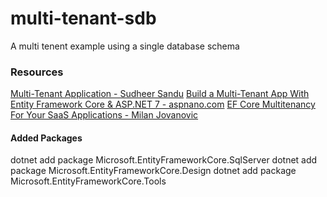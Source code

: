 # multi-tenant-sdb

A multi tenent example using a single database schema

### Resources

[Multi-Tenant Application - Sudheer Sandu](https://medium.com/@sudheer.sandu/multi-tenant-application-68c11cc68929)
[Build a Multi-Tenant App With Entity Framework Core & ASP.NET 7 - aspnano.com](https://aspnano.com/build-multi-tenant-application-core-asp-net-7/)
[EF Core Multitenancy For Your SaaS Applications - Milan Jovanovic](https://www.youtube.com/watch?v=Gf1sCvikpgI)

#### Added Packages

dotnet add package Microsoft.EntityFrameworkCore.SqlServer
dotnet add package Microsoft.EntityFrameworkCore.Design
dotnet add package Microsoft.EntityFrameworkCore.Tools
